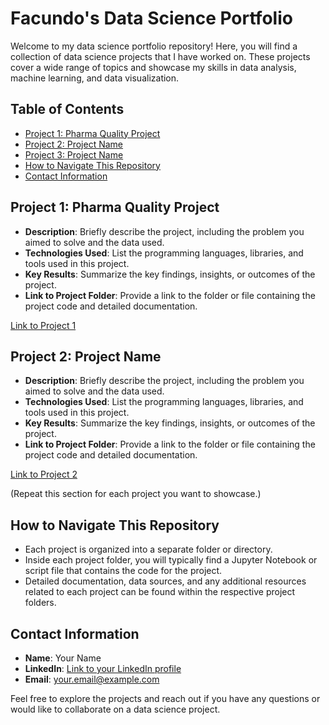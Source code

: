 # Facundo's Data Science Portfolio

Welcome to my data science portfolio repository! Here, you will find a collection of data science projects that I have worked on. 
These projects cover a wide range of topics and showcase my skills in data analysis, machine learning, and data visualization.

## Table of Contents

- [Project 1: Pharma Quality Project](#pharma-quality-project)
- [Project 2: Project Name](#project-2-project-name)
- [Project 3: Project Name](#project-3-project-name)
- [How to Navigate This Repository](#how-to-navigate-this-repository)
- [Contact Information](#contact-information)

## Project 1: Pharma Quality Project

- **Description**: Briefly describe the project, including the problem you aimed to solve and the data used.
- **Technologies Used**: List the programming languages, libraries, and tools used in this project.
- **Key Results**: Summarize the key findings, insights, or outcomes of the project.
- **Link to Project Folder**: Provide a link to the folder or file containing the project code and detailed documentation.

[Link to Project 1](/Pharma-Quality-Prediction/)

## Project 2: Project Name

- **Description**: Briefly describe the project, including the problem you aimed to solve and the data used.
- **Technologies Used**: List the programming languages, libraries, and tools used in this project.
- **Key Results**: Summarize the key findings, insights, or outcomes of the project.
- **Link to Project Folder**: Provide a link to the folder or file containing the project code and detailed documentation.

[Link to Project 2](project2_folder/project2.ipynb)

(Repeat this section for each project you want to showcase.)

## How to Navigate This Repository

- Each project is organized into a separate folder or directory.
- Inside each project folder, you will typically find a Jupyter Notebook or script file that contains the code for the project.
- Detailed documentation, data sources, and any additional resources related to each project can be found within the respective project folders.

## Contact Information

- **Name**: Your Name
- **LinkedIn**: [Link to your LinkedIn profile](https://www.linkedin.com/yourprofile)
- **Email**: your.email@example.com

Feel free to explore the projects and reach out if you have any questions or would like to collaborate on a data science project.

